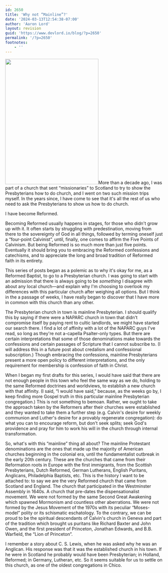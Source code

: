 ```yaml
---
id: 2650
title: 'Why not “Mainline”?'
date: '2024-03-13T12:54:38-07:00'
author: 'Aaron Lord'
layout: revision
guid: 'https://www.devlord.io/blog/?p=2650'
permalink: '/?p=2650'
footnotes:
    - ''
---
```


<img class="alignleft" src="http://lh5.ggpht.com/-mzrQl6bpkso/TewZx8jFnmI/AAAAAAAAJiU/3fTbG0KOBwM/s400/1.jpg" alt="" width="298" height="400" border="0" />More than a decade ago, I was part of a church that sent “missionaries” to Scotland to try to show the Presbyterians how to do church, and I went on two such mission trips myself. In the years since, I have come to see that it's all the rest of us who need to ask the Presbyterians to show us how to do church.

I have become Reformed.

Becoming Reformed usually happens in stages, for those who didn't grow up with it. It often starts by struggling with predestination, moving from there to the sovereignty of God in all things, followed by terming oneself just a “four-point Calvinist”, until, finally, one comes to affirm the Five Points of Calvinism. But being Reformed is so much more than just five points. Eventually it should bring you to embracing the Reformed confessions and catechisms, and to appreciate the long and broad tradition of Reformed faith in its entirety.

This series of posts began as a polemic as to why it's okay for me, as a Reformed Baptist, to go to a Presbyterian church. I was going to start with an admission that there is always going to be <em>something</em> I disagree with about any local church—and explain why I'm choosing to overlook my differences with this particular church after weighing all options. But I think in the a passage of weeks, I have really began to discover that I have more in common with this church than any other.

The Presbyterian church in town is mainline Presbyterian. I should qualify this by saying if there were a NAPARC church in town that didn't compromise itself by paying rent to cultic landlords, we might have started our search there. I find a lot of affinity with a lot of the NAPARC guys I've read, so long as they're not a-capella Psalter-only types. But there are certain interpretations that some of those denominations make towards the confessions and certain passages of Scripture that I cannot subscribe to. (I will address this in a future post about credalism and confessional subscription.) Though embracing the confessions, mainline Presbyterians present a more open policy to different interpretations, and the only requirement for membership is confession of faith in Christ.

When I began my first drafts for this series, I would have said that there are not enough people in this town who feel the same way as we do, holding to the same Reformed doctrines and worldviews, to establish a new church with that affinity. (I said, “I would have said,” because, as the weeks go by, I keep finding more Gospel truth in this particular mainline Presbyterian congregation.) This is not something to bemoan. Rather, we ought to take the approach taken by the Reformers after their churches were established and they wanted to take them a further step (e.g. Calvin's desire for weekly communion and Luther's desire for a provably regenerate congregation): do what you can to encourage reform, but don't seek splits; seek God's providence and pray for him to work his will in the church through internal transformation.

So, what's with this “mainline” thing all about? The mainline Protestant denominations are the ones that made up the majority of American churches beginning in the colonial era, until the fundamentalist outbreak in the early 20th century. These are the churches that came from their Reformation roots in Europe with the first immigrants, from the Scottish Presbyterians, Dutch Reformed, German Lutherans, English Puritans, Anglicans, Philadelphia Baptists, etc. This is the history I want to be attached to: to say we are the very Reformed church that came from Scotland and England. The church that participated in the Westminster Assembly in 1640s. A church that pre-dates the dispensationalist movement. We were not formed by the same Second Great Awakening which spawned Mormonism and countless other aberrations. We were not formed by the Jesus Movement of the 1970s with its peculiar “Moses-model” polity or its schismatic eschatology. To the contrary, we can be proud to be the spiritual descendants of Calvin's church in Geneva and part of the tradition which brought us puritans like Richard Baxter and John Owen, and the first president of Princeton, Jonathan Edwards, and B.B. Warfield, the “Lion of Princeton”.

I remember a story about C. S. Lewis, when he was asked why he was an Anglican. His response was that it was the established church in his town. If he were in Scotland he probably would have been Presbyterian; in Holland, Reformed; in Germany, Lutheran, etc. So it seems suitable for us to settle on this church, as one of the oldest congregations in Chico.